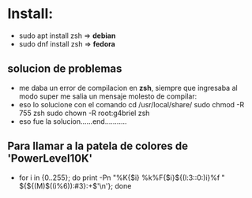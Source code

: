 # Install:
* sudo apt install zsh => **debian**
* sudo dnf install zsh => **fedora**

## solucion de problemas
* me daba un error de compilacion en **zsh**, siempre que ingresaba al modo super me salia un mensaje molesto de compilar:
* eso lo solucione con el comando
   cd /usr/local/share/
   sudo chmod -R 755 zsh
   sudo chown -R root:g4briel zsh
* eso fue la solucion......end...........

## Para llamar a la patela de colores de 'PowerLevel10K'
* for i in {0..255}; do print -Pn "%K{$i}  %k%F{$i}${(l:3::0:)i}%f " ${${(M)$((i%6)):#3}:+$'\n'}; done
